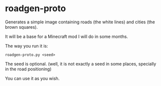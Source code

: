 # roadgen-proto

Generates a simple image containing roads (the white lines) and cities (the 
brown squares).

It will be a base for a Minecraft mod I will do in some months.

The way you run it is:

```
roadgen-proto.py <seed>
```

The seed is optional. (well, it is not exactly a seed in some places, specially in the road positioning)

You can use it as you wish.